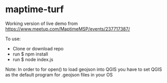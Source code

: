# maptime-turf

Working version of live demo from https://www.meetup.com/MaptimeMSP/events/237717387/

To use:

- Clone or download repo
- run $ npm install
- run $ node index.js

Note: In order to for open() to load geojson into QGIS you have to set QGIS as the default program for .geojson files in your OS

